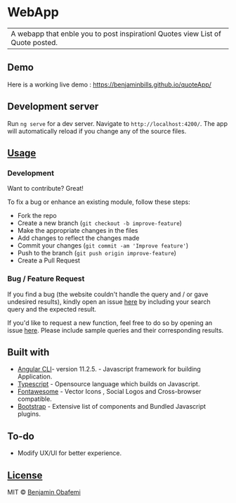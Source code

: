 # WebApp

<table>
<tr>
<td>
  A webapp that enble you to post inspirationl Quotes view List of Quote posted.
</td>
</tr>
</table>

## Demo

Here is a working live demo : https://benjaminbills.github.io/quoteApp/

## Development server

Run `ng serve` for a dev server. Navigate to `http://localhost:4200/`. The app will automatically reload if you change any of the source files.

## [Usage](https://benjaminbills.github.io/quoteApp/)

### Development

Want to contribute? Great!

To fix a bug or enhance an existing module, follow these steps:

- Fork the repo
- Create a new branch (`git checkout -b improve-feature`)
- Make the appropriate changes in the files
- Add changes to reflect the changes made
- Commit your changes (`git commit -am 'Improve feature'`)
- Push to the branch (`git push origin improve-feature`)
- Create a Pull Request

### Bug / Feature Request

If you find a bug (the website couldn't handle the query and / or gave undesired results), kindly open an issue [here](https://github.com/iharsh234/WebApp/issues/new) by including your search query and the expected result.

If you'd like to request a new function, feel free to do so by opening an issue [here](https://github.com/benjaminbills/quoteApp/issues/new). Please include sample queries and their corresponding results.

## Built with

- [Angular CLI](https://github.com/angular/angular-cli)- version 11.2.5. - Javascript framework for building Application.
- [Typescript](https://www.typescriptlang.org/) - Opensource language which builds on Javascript.
- [Fontawesome](https://fontawesome.com/) - Vector Icons , Social Logos and Cross-browser compatible.
- [Bootstrap](http://getbootstrap.com/) - Extensive list of components and Bundled Javascript plugins.

## To-do

- Modify UX/UI for better experience.

## [License](https://github.com/benjaminbills/quoteApp/blob/master/License)

MIT © [Benjamin Obafemi ](https://github.com/benjaminbills)
